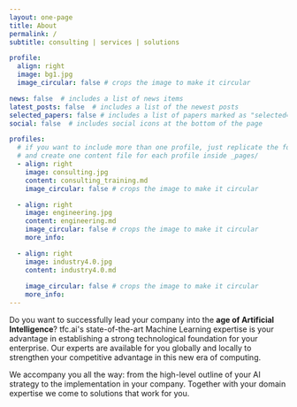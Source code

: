 ```yaml
---
layout: one-page
title: About
permalink: /
subtitle: consulting | services | solutions

profile:
  align: right
  image: bg1.jpg
  image_circular: false # crops the image to make it circular

news: false  # includes a list of news items
latest_posts: false  # includes a list of the newest posts
selected_papers: false # includes a list of papers marked as "selected={true}"
social: false  # includes social icons at the bottom of the page

profiles:
  # if you want to include more than one profile, just replicate the following block
  # and create one content file for each profile inside _pages/
  - align: right
    image: consulting.jpg
    content: consulting_training.md
    image_circular: false # crops the image to make it circular

  - align: right
    image: engineering.jpg
    content: engineering.md
    image_circular: false # crops the image to make it circular
    more_info: 

  - align: right
    image: industry4.0.jpg
    content: industry4.0.md
    
    image_circular: false # crops the image to make it circular
    more_info: 
---
```


Do you want to successfully lead your company into the **age of Artificial Intelligence**? tfc.ai's state-of-the-art Machine Learning expertise is your advantage in establishing a strong technological foundation for your enterprise. Our experts are available for you globally and locally to strengthen your competitive advantage in this new era of computing.

We accompany you all the way: from the high-level outline of your AI strategy to the implementation in your company. Together with your domain expertise we come to solutions that work for you.